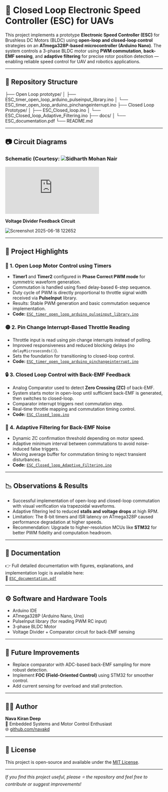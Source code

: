 # 🚁 Closed Loop Electronic Speed Controller (ESC) for UAVs

This project implements a prototype **Electronic Speed Controller (ESC)** for Brushless DC Motors (BLDC) using **open-loop and closed-loop control** strategies on an **ATmega328P-based microcontroller (Arduino Nano)**. The system controls a 3-phase BLDC motor using **PWM commutation**, **back-EMF sensing**, and **adaptive filtering** for precise rotor position detection — enabling reliable speed control for UAV and robotics applications.

---

## 📂 Repository Structure
├── Open Loop prototype/
│ ├── ESC_timer_open_loop_arduino_pulseinput_library.ino
│ └── ESC_timer_open_loop_arduino_pinchangeinterrupt.ino
├── Closed Loop Prototype/
│ ├── ESC_Closed_loop.ino
│ └── ESC_Closed_loop_Adaptive_Filtering.ino
├── docs/
│ └── ESC_documentation.pdf
└── README.md


---

## 📷 Circuit Diagrams

### Schematic (Courtesy: ![Sidharth Mohan Nair](https://github.com/sidharthmohannair/OpenESC?tab=readme-ov-file)
![ckt dgm ](https://github.com/sidharthmohannair/OpenESC/blob/main/hardware/schematic_diagram_v1.0.pdf)

**Voltage Divider Feedback Circuit**

![Screenshot 2025-06-18 122652](https://github.com/user-attachments/assets/ffba2734-e6cb-4ae2-96d8-6830f7d48a37)

---

## 🧠 Project Highlights

### 🔁 1. Open Loop Motor Control using Timers
- **Timer1** and **Timer2** configured in **Phase Correct PWM mode** for symmetric waveform generation.
- Commutation is handled using fixed delay-based 6-step sequence.
- Duty cycle of PWM is directly proportional to throttle signal width received via **PulseInput** library.
- Results: Stable PWM generation and basic commutation sequence implementation.
- **Code:** [`ESC_timer_open_loop_arduino_pulseinput_library.ino`](Open%20Loop%20prototype/ESC_timer_open_loop_arduino_pulseinput_library.ino)

### 🟡 2. Pin Change Interrupt-Based Throttle Reading
- Throttle input is read using pin change interrupts instead of polling.
- Improved responsiveness and reduced blocking delays (no `delayMicroseconds()`).
- Sets the foundation for transitioning to closed-loop control.
- **Code:** [`ESC_timer_open_loop_arduino_pinchangeinterrupt.ino`](Open%20Loop%20prototype/ESC_timer_open_loop_arduino_pinchangeinterrupt.ino)

### 🔒 3. Closed Loop Control with Back-EMF Feedback
- Analog Comparator used to detect **Zero Crossing (ZC)** of back-EMF.
- System starts motor in open-loop until sufficient back-EMF is generated, then switches to closed-loop.
- Comparator interrupt triggers next commutation step.
- Real-time throttle mapping and commutation timing control.
- **Code:** [`ESC_Closed_loop.ino`](Closed%20Loop%20Prototype/ESC_Closed_loop.ino)

### 🧹 4. Adaptive Filtering for Back-EMF Noise
- Dynamic ZC confirmation threshold depending on motor speed.
- Adaptive minimum interval between commutations to avoid noise-induced false triggers.
- Moving average buffer for commutation timing to reject transient disturbances.
- **Code:** [`ESC_Closed_loop_Adaptive_Filtering.ino`](Closed%20Loop%20Prototype/ESC_Closed_loop_Adaptive_Filtering.ino)

---

## 📉 Observations & Results

- Successful implementation of open-loop and closed-loop commutation with visual verification via trapezoidal waveforms.
- Adaptive filtering led to reduced **stalls and voltage drops** at high RPM.
- Limitation: The 8-bit timers and ISR latency on ATmega328P caused performance degradation at higher speeds.
- Recommendation: Upgrade to higher-resolution MCUs like **STM32** for better PWM fidelity and computation headroom.

---

## 📘 Documentation

👉 Full detailed documentation with figures, explanations, and implementation logic is available here:  
📄 [`ESC_documentation.pdf`](documentation/ESC_documentation.pdf)

---

## ⚙️ Software and Hardware Tools

- Arduino IDE
- ATmega328P (Arduino Nano, Uno)
- PulseInput library (for reading PWM RC input)
- 3-phase BLDC Motor
- Voltage Divider + Comparator circuit for back-EMF sensing

---

## 🧪 Future Improvements

- Replace comparator with ADC-based back-EMF sampling for more robust detection.
- Implement **FOC (Field-Oriented Control)** using STM32 for smoother control.
- Add current sensing for overload and stall protection.

---

## 🧑‍💻 Author

**Nava Kiran Deep**  
🔬 Embedded Systems and Motor Control Enthusiast  
🌐 [github.com/navakd](https://github.com/navakd)

---

## 📄 License

This project is open-source and available under the [MIT License](LICENSE).

---

*If you find this project useful, please ⭐ the repository and feel free to contribute or suggest improvements!*


